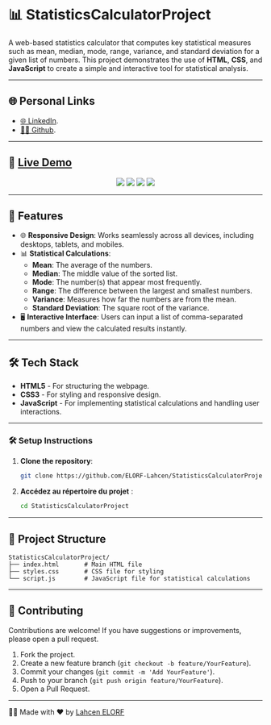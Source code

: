 # 📊 StatisticsCalculatorProject

A web-based statistics calculator that computes key statistical measures such as mean, median, mode, range, variance, and standard deviation for a given list of numbers. This project demonstrates the use of **HTML**, **CSS**, and **JavaScript** to create a simple and interactive tool for statistical analysis.

---

## 🌐 Personal Links
- [🌐 LinkedIn](https://www.linkedin.com/in/lahcenelorf/).
- [👨‍💻 Github](https://github.com/ELORF-Lahcen).

---

## 🔗 [Live Demo](https://elorf-lahcen.github.io/StatisticsCalculatorProject/)
<div align="center">
    <img src="https://img.shields.io/badge/HTML-5-orange?style=for-the-badge&logo=html5&logoColor=white" />
    <img src="https://img.shields.io/badge/CSS-3-blue?style=for-the-badge&logo=css3&logoColor=white" />
    <img src="https://img.shields.io/badge/JavaScript-yellow?style=for-the-badge&logo=javascript&logoColor=black" />
    <img src="https://img.shields.io/badge/Responsive%20Design-Mobile%20Friendly-blueviolet?style=for-the-badge&logo=responsive&logoColor=white" />
</div>

---

## 📌 Features

- 🌐 **Responsive Design**: Works seamlessly across all devices, including desktops, tablets, and mobiles.
- 📊 **Statistical Calculations**:
  - **Mean**: The average of the numbers.
  - **Median**: The middle value of the sorted list.
  - **Mode**: The number(s) that appear most frequently.
  - **Range**: The difference between the largest and smallest numbers.
  - **Variance**: Measures how far the numbers are from the mean.
  - **Standard Deviation**: The square root of the variance.
- 🖥️ **Interactive Interface**: Users can input a list of comma-separated numbers and view the calculated results instantly.

---

## 🛠️ Tech Stack

- **HTML5** - For structuring the webpage.
- **CSS3** - For styling and responsive design.
- **JavaScript** - For implementing statistical calculations and handling user interactions.

---

### 🛠️ Setup Instructions

1. **Clone the repository**:
   ```bash
   git clone https://github.com/ELORF-Lahcen/StatisticsCalculatorProject.git
   ```
2. **Accédez au répertoire du projet** :
   ```bash
   cd StatisticsCalculatorProject
   ```

--- 

## 📂 Project Structure

```plaintext
StatisticsCalculatorProject/
├── index.html       # Main HTML file
├── styles.css       # CSS file for styling
└── script.js        # JavaScript file for statistical calculations
```

---

## 🤝 Contributing

Contributions are welcome! If you have suggestions or improvements, please open a pull request.

1. Fork the project.
2. Create a new feature branch (`git checkout -b feature/YourFeature`).
3. Commit your changes (`git commit -m 'Add YourFeature'`).
4. Push to your branch (`git push origin feature/YourFeature`).
5. Open a Pull Request.

---

👨‍💻 Made with ❤️ by [Lahcen ELORF](https://github.com/elorf-lahcen)

